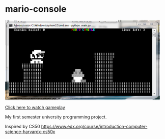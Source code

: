 # mario-console
![screenshot](https://raw.githubusercontent.com/AbelTesfaye/mario-console/master/extras/screen.png)

[Click here to watch gameplay](https://raw.githubusercontent.com/AbelTesfaye/mario-console/master/extras/gameplay.mp4)

My first semester university programming project. 

Inspired by CS50 https://www.edx.org/course/introduction-computer-science-harvardx-cs50x
